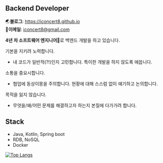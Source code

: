 ## Backend Developer
🌏**블로그**: https://iconcert8.github.io  
📧**이메일**: iconcert8@gmail.com

**4년 차 소프트웨어 엔지니어**👷로 백엔드 개발을 하고 있습니다.

기본을 지키려 노력합니다.
- 내 코드가 일반적(?!)인지 고민합니다. 특이한 개발을 하지 않도록 애씁니다.

소통을 중요시합니다.
- 협업에 동상이몽을 주의합니다. 현황에 대해 스스럼 없이 얘기하고 논의합니다.

목적을 잃지 않습니다.
- 무엇을/왜/어떤 문제를 해결하고자 하는지 본질에 다가가려 합니다.

## Stack
- Java, Kotlin, Spring boot
- RDB, NoSQL
- Docker
  
[![Top Langs](https://github-readme-stats.vercel.app/api/top-langs/?username=iconcert8&layout=compact)](https://github.com/anuraghazra/github-readme-stats)


<!--
**iconcert8/iconcert8** is a ✨ _special_ ✨ repository because its `README.md` (this file) appears on your GitHub profile.

Here are some ideas to get you started:

- 🔭 I’m currently working on ...
- 🌱 I’m currently learning ...
- 👯 I’m looking to collaborate on ...
- 🤔 I’m looking for help with ...
- 💬 Ask me about ...
- 📫 How to reach me: ...
- 😄 Pronouns: ...
- ⚡ Fun fact: ...
-->
